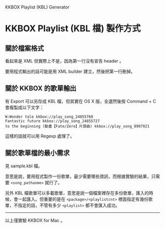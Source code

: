 KKBOX Playlist (KBL) Generator

# KKBOX Playlist (KBL 檔) 製作方式

## 關於檔案格式

看起來是 XML 但實際上不是，因為第一行沒有宣告 header 。

要用程式輸出的話可能是用 XML builder 建立，然後把第一行刪掉。

## 關於 KKBOX 的歌單輸出

有 Export 可以另存成 KBL 檔，但其實在 OS X 版，全選然後按 Command + C 會複製成以下文字：

    W:Wonder tale kkbox://play_song_24855760
    Fantastic future kkbox://play_song_24855727
    to the beginning (動畫【Fate/Zero】片頭曲) kkbox://play_song_8907921

這樣的話就可以用 Regexp 處理了。

## 關於歌單檔的最小需求

見 sample.kbl 檔。

意思是說，要用程式製作一份歌單，最少需要哪些資訊，而根據實驗的結果，只需要 `<song_pathanme>` 就行了。

另外 KBL 檔歌單可以多載歌單，意思是說一個檔案裡存在多份歌單，匯入的時候，會一起匯入。但重要的是在 `<package>/<playlistcnt>` 裡面指定有幾份歌單，不指定的話，不管有多少 `<playlist>` 都不會匯入成功。

---

以上僅實驗 KKBOX for Mac 。
